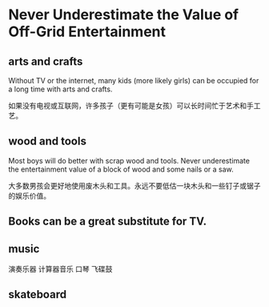 # Never Underestimate the Value of Off-Grid Entertainment

## arts and crafts

Without TV or the internet, many kids (more likely girls) can be occupied for a long time with arts and crafts. 

如果没有电视或互联网，许多孩子（更有可能是女孩）可以长时间忙于艺术和手工艺。

## wood and tools

Most boys will do better with scrap wood and tools. Never underestimate the entertainment value of a block of wood and some nails or a saw. 

大多数男孩会更好地使用废木头和工具。永远不要低估一块木头和一些钉子或锯子的娱乐价值。

## Books can be a great substitute for TV.

## music 

演奏乐器 计算器音乐 口琴 飞碟鼓


## skateboard
